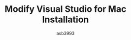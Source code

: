 ---
title: "Modify Visual Studio for Mac Installation"
description: 
author: asb3993
ms.author: amburns
ms.date: 04/14/2017
ms.topic: article
ms.assetid: ECC3F0BD-64FA-457B-988A-E5D462A2D411
---